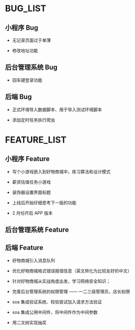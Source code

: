 # BUG_LIST

## 小程序 Bug

- 无记录页面过于单薄

- 修改地址功能

<!-- - 添加物流查询 -->

## 后台管理系统 Bug

<!-- - 录入奖品物流单号时，需要录入物流公司 -->

- 回车键登录功能

## 后端 Bug

- 正式环境导入数据脚本、用于导入测试环境脚本

- 添加定时任务执行爬虫

# FEATURE_LIST
## 小程序 Feature

- 写个小游戏嵌入到好物商城中，练习算法和设计模式

- 薪资估值任务小游戏

- 装饰器设置界面标题

- 上线后开始仔细思考下一版的功能

- 2 月份开启 APP 版本

## 后台管理系统 Feature


## 后端 Feature

- 好物商城引入消息队列

- 优化好物商城格式错误报错信息（英文转化为比较友好的中文）

- 针对好物商城从实战角度出发，学习网络安全知识；

- 完善后台管理系统的权限管理 —— 一二三级管理员，店长权限

- soa 集成验证系统、校验尝试加入请求方法验证

- soa 集成公用中间件，将中间件作为中间参数

- 用二叉树实现抽奖